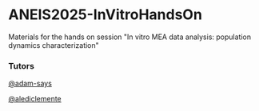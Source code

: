 # ANEIS2025-InVitroHandsOn
Materials for the hands on session "In vitro MEA data analysis: population dynamics characterization"


### Tutors
[@adam-says](https://github.com/adam-says)

[@alediclemente](https://github.com/alediclemente)
